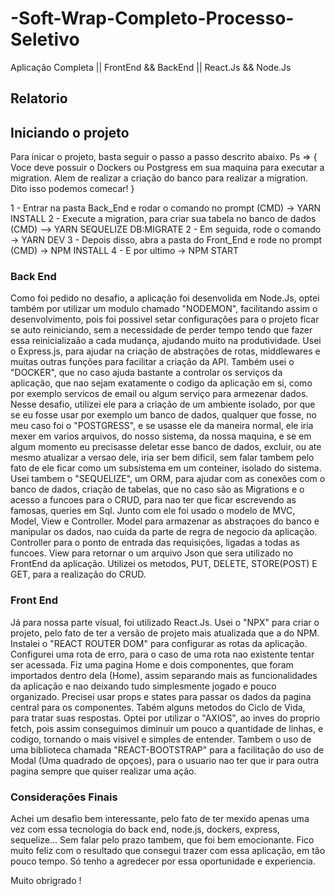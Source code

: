 # -Soft-Wrap-Completo-Processo-Seletivo
Aplicação Completa || FrontEnd &amp;&amp; BackEnd || React.Js &amp;&amp; Node.Js
## Relatorio
## Iniciando o projeto 
Para inicar o projeto, basta seguir o passo a passo descrito abaixo.
Ps => {
  Voce deve possuir o Dockers ou Postgress em sua maquina para executar a migration.
  Alem de realizar a criação do banco para realizar a migration.
  Dito isso podemos comecar!
}

1 - Entrar na pasta Back_End e rodar o comando no prompt (CMD) -> YARN INSTALL
2 - Execute a migration, para criar sua tabela no banco de dados (CMD) --> YARN SEQUELIZE DB:MIGRATE
2 - Em seguida, rode o comando -> YARN DEV
3 - Depois disso, abra a pasta do Front_End e rode no prompt (CMD) -> NPM INSTALL
4 - E por ultimo -> NPM START

### Back End
Como foi pedido no desafio, a aplicação foi desenvolida em Node.Js, optei também por utilizar um modulo chamado "NODEMON", facilitando assim o desenvolvimento, pois foi possivel setar configurações para o projeto ficar se auto reiniciando, sem a necessidade de perder tempo tendo que fazer essa reinicializaão a cada mudança, ajudando muito na produtividade.
Usei o Express.js, para ajudar na criação de abstrações de rotas, middlewares e muitas outras funções para facilitar a criação da API.
Também usei o "DOCKER", que no caso ajuda bastante a controlar os serviços da aplicação, que nao sejam exatamente o codigo da aplicação em si, como por exemplo servicos de email ou
algum serviço para armezenar dados. Nesse desafio, utilizei ele para a criação de um ambiente isolado, por que se eu fosse usar por exemplo um banco de dados, qualquer que fosse, no meu caso foi o "POSTGRESS", e se usasse ele da maneira normal, ele iria mexer em varios arquivos, do nosso sistema, da nossa maquina, e se em algum momento eu precisasse deletar esse banco de dados, excluir, ou ate mesmo atualizar a versao dele, iria ser bem dificil, sem falar tambem pelo fato de ele ficar como um subsistema em um conteiner, isolado do sistema.
Usei tambem o "SEQUELIZE", um ORM, para ajudar com as conexões com o banco de dados, criação de tabelas, que no caso são as Migrations e o acesso a funcoes para o CRUD, para nao ter que ficar escrevendo as famosas, queries em Sql.
Junto com ele foi usado o modelo de MVC, Model, View e Controller.
Model para armazenar as abstraçoes do banco e manipular os dados, nao cuida da parte de regra de negocio da aplicação.
Controller para o ponto de entrada das requisições, ligadas a todas as funcoes.
View para retornar o um arquivo Json que sera utilizado no FrontEnd da aplicação.
Utilizei os metodos, PUT, DELETE, STORE(POST) E GET, para a realização do CRUD.

### Front End
Já para nossa parte visual, foi utilizado React.Js.
Usei o "NPX" para criar o projeto, pelo fato de ter a versão de projeto mais atualizada que a do NPM.
Instalei o "REACT ROUTER DOM" para configurar as rotas da aplicação.
Configurei uma rota de erro, para o caso de uma rota nao existente tentar ser acessada.
Fiz uma pagina Home e dois componentes, que foram importados dentro dela (Home),
assim separando mais as funcionalidades da aplicação e nao deixando tudo simplesmente jogado e pouco organizado.
Precisei usar props e states para passar os dados da pagina central para os componentes.
Tabém alguns metodos do Ciclo de Vida, para tratar suas respostas.
Optei por utilizar o "AXIOS", ao inves do proprio fetch, pois assim conseguimos diminuir um pouco a quantidade de linhas,
e codigo, tornando o mais visivel e simples de entender.
Tambem o uso de uma biblioteca chamada "REACT-BOOTSTRAP" para a facilitação do uso de Modal (Uma quadrado de opçoes),
para o usuario nao ter que ir para outra pagina sempre que quiser realizar uma ação.

### Considerações Finais
Achei um desafio bem interessante, pelo fato de ter mexido apenas uma vez com essa tecnologia do back end, node.js, dockers, express, sequelize...
Sem falar pelo prazo tambem, que foi bem emocionante.
Fico muito feliz com o resultado que consegui trazer com essa aplicação, em tão pouco tempo.
Só tenho a agredecer por essa oportunidade e experiencia.

Muito obrigrado !
